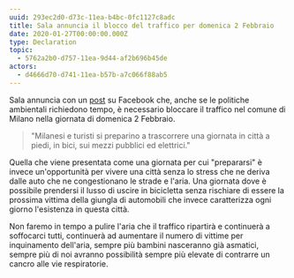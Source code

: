 ```yaml
---
uuid: 293ec2d0-d73c-11ea-b4bc-0fc1127c8adc
title: Sala annuncia il blocco del traffico per domenica 2 Febbraio
date: 2020-01-27T00:00:00.000Z
type: Declaration
topic:
  - 5762a2b0-d757-11ea-9d44-af2b696b45de
actors:
  - d4666d70-d741-11ea-b57b-a7c066f88ab5
---
```


Sala annuncia con un [post](https://www.facebook.com/beppesalasindaco/posts/2627187940883759) su Facebook che, anche se le politiche ambientali richiedono tempo, è necessario bloccare il traffico nel comune di Milano nella giornata di domenica 2 Febbraio.

> "Milanesi e turisti si preparino a trascorrere una giornata in città a piedi, in bici, sui mezzi pubblici ed elettrici."

Quella che viene presentata come una giornata per cui "prepararsi" è invece un'opportunità per vivere una città senza lo stress che ne deriva dalle auto che ne congestionano le strade e l'aria. Una giornata dove è possibile prendersi il lusso di uscire in bicicletta senza rischiare di essere la prossima vittima della giungla di automobili che invece caratterizza ogni giorno l'esistenza in questa città. 

Non faremo in tempo a pulire l'aria che il traffico ripartirà e continuerà a soffocarci tutti, continuerà ad aumentare il numero di vittime per inquinamento dell'aria, sempre più bambini nasceranno già asmatici, sempre più di noi avranno possibilità sempre più elevate di contrarre un cancro alle vie respiratorie.